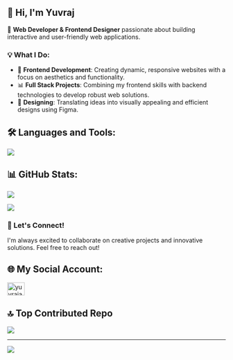 ## 👋 Hi, I'm Yuvraj
 

 🔧 **Web Developer & Frontend Designer** passionate about building interactive and user-friendly web applications.

### 💡 What I Do:
- 🌟 **Frontend Development**: Creating dynamic, responsive websites with a focus on aesthetics and functionality.
- 📊 **Full Stack Projects**: Combining my frontend skills with backend technologies to develop robust web solutions.
- 🔧 **Designing**: Translating ideas into visually appealing and efficient designs using Figma.

## 🛠️ Languages and Tools:
<img src="https://skillicons.dev/icons?i=html,css,js,py,c,tailwind,nodejs,bootstrap,flask,express,mongodb,mysql,scss,react,github,vscode,nextjs,figma,redux,linux,vercel,&perline=7" />

##  📊 GitHub Stats:


![](https://github-readme-streak-stats.herokuapp.com/?user=techiuv&theme=vue-dark&hide_border=false)<br/>


<img align="center" src="https://github-readme-stats.vercel.app/api/top-langs/?username=techiuv&theme=vue-dark&layout=compact&hide_border=false" />

### 🤝 Let's Connect!
I'm always excited to collaborate on creative projects and innovative solutions. Feel free to reach out!

## 🌐 My Social Account:
 <p align="left">

<a href="https://instagram.com/yuvrajartistry" target="blank"><img align="center" src="https://raw.githubusercontent.com/rahuldkjain/github-profile-readme-generator/master/src/images/icons/Social/instagram.svg" alt="yuvrajartistry" height="30" width="40" /></a>

</p>


## 🔝 Top Contributed Repo
![](https://github-contributor-stats.vercel.app/api?username=techiuv&limit=5&theme=vue-dark&combine_all_yearly_contributions=true)

---
[![](https://visitcount.itsvg.in/api?id=techiuv&icon=0&color=0)](https://visitcount.itsvg.in)

